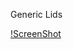 Generic Lids

[!ScreenShot](https://github.com/nchlssmsn/diyjigs/blob/master/PDMS-Moulds/Generic/PDMS_mould_lids_fisheye_RevB.JPG)
